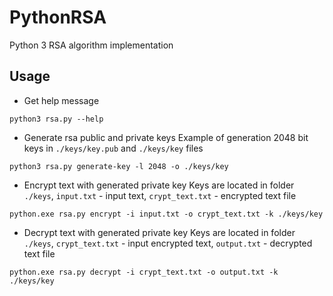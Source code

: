 # PythonRSA
Python 3 RSA algorithm implementation

## Usage

- Get help message
```
python3 rsa.py --help
```

- Generate rsa public and private keys
Example of generation 2048 bit keys in ```./keys/key.pub``` and ```./keys/key``` files
```
python3 rsa.py generate-key -l 2048 -o ./keys/key
```

- Encrypt text with generated private key
Keys are located in folder ```./keys```, ```input.txt``` - input text, ```crypt_text.txt``` - encrypted text file
```
python.exe rsa.py encrypt -i input.txt -o crypt_text.txt -k ./keys/key
```

- Decrypt text with generated private key
Keys are located in folder ```./keys```, ```crypt_text.txt``` - input encrypted text, ```output.txt``` - decrypted text file
```
python.exe rsa.py decrypt -i crypt_text.txt -o output.txt -k ./keys/key
```
